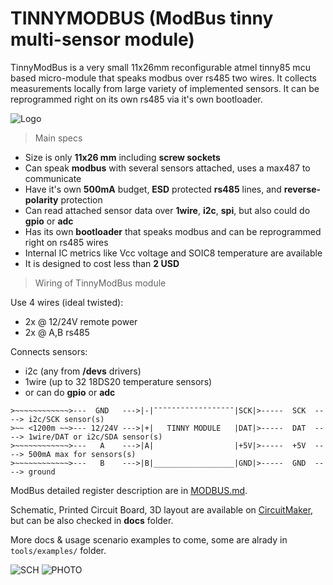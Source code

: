 # TINNYMODBUS (ModBus tinny multi-sensor module)

TinnyModBus is a very small 11x26mm reconfigurable atmel tinny85 mcu based micro-module that speaks modbus over rs485 two wires. It collects measurements locally from large variety of implemented sensors. It can be reprogrammed right on its own rs485 via it's own bootloader.

![Logo](https://github.com/cbalint13/tinnymodbus/raw/master/docs/tinnymodbus-pcb.png)

> Main specs

  - Size is only **11x26 mm** including **screw sockets**
  - Can speak **modbus** with several sensors attached, uses a max487 to communicate
  - Have it's own **500mA** budget, **ESD** protected **rs485** lines, and **reverse-polarity** protection
  - Can read attached sensor data over **1wire**, **i2c**, **spi**, but also could do **gpio** or **adc**
  - Has its own **bootloader** that speaks modbus and can be reprogrammed right on rs485 wires
  - Internal IC metrics like Vcc voltage and SOIC8 temperature are available
  - It is designed to cost less than **2 USD**

> Wiring of TinnyModBus module

Use 4 wires (ideal twisted):

  - 2x @ 12/24V remote power
  - 2x @ A,B rs485

Connects sensors:

  - i2c (any from **/devs** drivers)
  - 1wire (up to 32 18DS20 temperature sensors)
  - or can do **gpio** or **adc**


  ```
  >~~~~~~~~~~~~>---  GND   --->|-|¯¯¯¯¯¯¯¯¯¯¯¯¯¯¯¯¯¯|SCK|>-----  SCK  ----> i2c/SCK sensor(s)
  >~~ <1200m ~~>--- 12/24V --->|+|   TINNY MODULE   |DAT|>-----  DAT  ----> 1wire/DAT or i2c/SDA sensor(s)
  >~~~~~~~~~~~~>---   A    --->|A|                  |+5V|>-----  +5V  ----> 500mA max for sensors(s)
  >~~~~~~~~~~~~>---   B    --->|B|__________________|GND|>-----  GND  ----> ground
  ```

ModBus detailed register description are in [MODBUS.md](https://github.com/cbalint13/tinnymodbus/blob/master/MODBUS.md).

Schematic, Printed Circuit Board, 3D layout are available on [CircuitMaker](https://workspace.circuitmaker.com/Projects/Details/Cristian-Balint/TinnyModbus), but can be also checked in **docs** folder.


More docs & usage scenario examples to come, some are alrady in ```tools/examples/``` folder.


![SCH](https://github.com/cbalint13/tinnymodbus/raw/master/docs/tinnymodbus-sch.png)
![PHOTO](https://github.com/cbalint13/tinnymodbus/raw/master/docs/tinnymodbus-photo.png)

